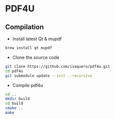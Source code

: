 # PDF4U

## Compilation

- Install latest Qt & mupdf

```bash
brew install qt mupdf
```

- Clone the source code

```bash
git clone https://github.com/ivaquero/pdf4u.git
cd pdf4u
git submodule update --init --recursive
```

- Compile pdf4u

```bash
cd ..
mkdir build
cd build
cmake ..
make
```
